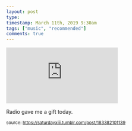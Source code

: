 ```yaml
---
layout: post
type: 
timestamp: March 11th, 2019 9:30am
tags: ["music", "recommended"]
comments: true
---
```

<embed type="audio/mpeg" src="https://bandcamp.com/stream_redirect?enc=mp3-128&amp;track_id=1104501430&amp;ts=1618866013&amp;t=bfa9c841e05a38e5be81ecf8b7aa1119f4012a0c">
       
Radio gave me a gift today.
 
  
<small>source: https://saturdayxiii.tumblr.com/post/183382101139</small>
